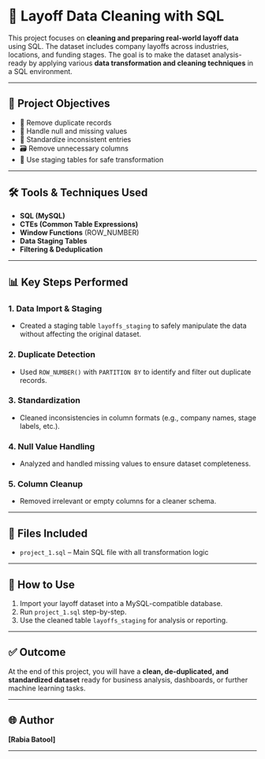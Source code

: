 # 💼 Layoff Data Cleaning with SQL

This project focuses on **cleaning and preparing real-world layoff data** using SQL. The dataset includes company layoffs across industries, locations, and funding stages. The goal is to make the dataset analysis-ready by applying various **data transformation and cleaning techniques** in a SQL environment.

---

## 📌 Project Objectives

* 🧹 Remove duplicate records
* 🧪 Handle null and missing values
* 📐 Standardize inconsistent entries
* 🗃️ Remove unnecessary columns
* 🔁 Use staging tables for safe transformation

---

## 🛠️ Tools & Techniques Used

* **SQL (MySQL)**
* **CTEs (Common Table Expressions)**
* **Window Functions** (ROW\_NUMBER)
* **Data Staging Tables**
* **Filtering & Deduplication**

---

## 📊 Key Steps Performed

### 1. Data Import & Staging

* Created a staging table `layoffs_staging` to safely manipulate the data without affecting the original dataset.

### 2. Duplicate Detection

* Used `ROW_NUMBER()` with `PARTITION BY` to identify and filter out duplicate records.

### 3. Standardization

* Cleaned inconsistencies in column formats (e.g., company names, stage labels, etc.).

### 4. Null Value Handling

* Analyzed and handled missing values to ensure dataset completeness.

### 5. Column Cleanup

* Removed irrelevant or empty columns for a cleaner schema.

---

## 📁 Files Included

* `project_1.sql` – Main SQL file with all transformation logic

---

## 🚀 How to Use

1. Import your layoff dataset into a MySQL-compatible database.
2. Run `project_1.sql` step-by-step.
3. Use the cleaned table `layoffs_staging` for analysis or reporting.

---

## ✅ Outcome

At the end of this project, you will have a **clean, de-duplicated, and standardized dataset** ready for business analysis, dashboards, or further machine learning tasks.

---

## 🌐 Author

**\[Rabia Batool]**



---
